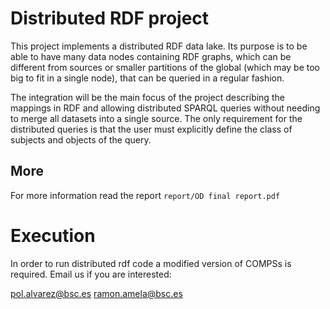 # Distributed RDF project

This project implements a distributed RDF data lake. Its purpose is to be able to have many data nodes containing RDF graphs, which can be different from sources or smaller partitions of the global (which may be too big to fit in a single node), that can be queried in a regular fashion.

The integration will be the main focus of the project describing the mappings in RDF and allowing distributed SPARQL queries without needing to merge all datasets into a single source. The only requirement for the distributed queries is that the user must explicitly define the class of subjects and objects of the query. 
  
## More

For more information read the report `report/OD final report.pdf`

# Execution

In order to run distributed rdf code a modified version of COMPSs is required. Email us if you are interested:

pol.alvarez@bsc.es
ramon.amela@bsc.es
